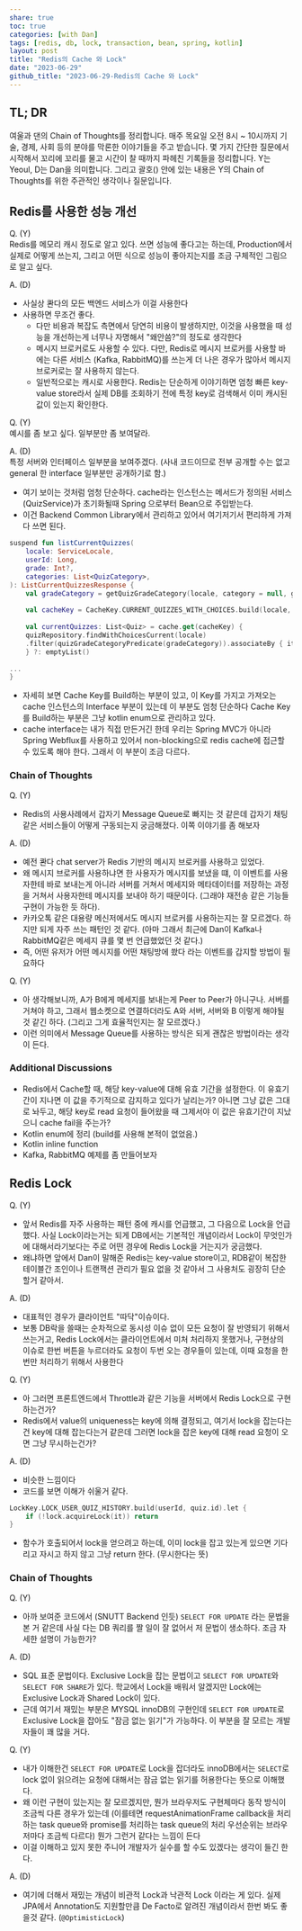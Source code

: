 ```yaml
---  
share: true  
toc: true  
categories: [with Dan]  
tags: [redis, db, lock, transaction, bean, spring, kotlin]  
layout: post  
title: "Redis의 Cache 와 Lock"  
date: "2023-06-29"  
github_title: "2023-06-29-Redis의 Cache 와 Lock"  
---  
```

  
## TL; DR  
  
여울과 댄의 Chain of Thoughts를 정리합니다. 매주 목요일 오전 8시 ~ 10시까지 기술, 경제, 사회 등의 분야를 막론한 이야기들을 주고 받습니다. 몇 가지 간단한 질문에서 시작해서 꼬리에 꼬리를 물고 시간이 찰 때까지 파헤친 기록들을 정리합니다. Y는 Yeoul, D는 Dan을 의미합니다. 그리고 괄호() 안에 있는 내용은 Y의 Chain of Thoughts를 위한 주관적인 생각이나 질문입니다.  
  
## Redis를 사용한 성능 개선  
   
Q. (Y)  
Redis를 메모리 캐시 정도로 알고 있다. 쓰면 성능에 좋다고는 하는데, Production에서 실제로 어떻게 쓰는지, 그리고 어떤 식으로 성능이 좋아지는지를 조금 구체적인 그림으로 알고 싶다.  
  
A. (D)  
- 사실상 콴다의 모든 백엔드 서비스가 이걸 사용한다  
- 사용하면 무조건 좋다.  
	- 다만 비용과 복잡도 측면에서 당연히 비용이 발생하지만, 이것을 사용했을 때 성능을 개선하는게 너무나 자명해서 "왜안씀?"의 정도로 생각한다  
	- 메시지 브로커로도 사용할 수 있다. 다만, Redis로 메시지 브로커를 사용할 바에는 다른 서비스 (Kafka, RabbitMQ)를 쓰는게 더 나은 경우가 많아서 메시지 브로커로는 잘 사용하지 않는다.  
	- 일반적으로는 캐시로 사용한다. Redis는 단순하게 이야기하면 엄청 빠른 key-value store라서 실제 DB를 조회하기 전에 특정 key로 검색해서 이미 캐시된 값이 있는지 확인한다.  
  
Q. (Y)  
예시를 좀 보고 싶다. 일부분만 좀 보여달라.  
  
A. (D)  
특정 서버와 인터페이스 일부분을 보여주겠다. (사내 코드이므로 전부 공개할 수는 없고 general 한 interface 일부분만 공개하기로 함.)  
  
- 여기 보이는 것처럼 엄청 단순하다. cache라는 인스턴스는 메서드가 정의된 서비스 (QuizService)가 초기화될때 Spring 으로부터 Bean으로 주입받는다.  
- 이건 Backend Common Library에서 관리하고 있어서 여기저기서 편리하게 가져다 쓰면 된다.   
  
```kotlin  
suspend fun listCurrentQuizzes(    
	locale: ServiceLocale,    
	userId: Long,    
	grade: Int?,    
	categories: List<QuizCategory>,    
): ListCurrentQuizzesResponse {    
	val gradeCategory = getQuizGradeCategory(locale, category = null, grade)    
	    
	val cacheKey = CacheKey.CURRENT_QUIZZES_WITH_CHOICES.build(locale, gradeCategory)    
	    
	val currentQuizzes: List<Quiz> = cache.get(cacheKey) {    
	quizRepository.findWithChoicesCurrent(locale)    
	.filter(quizGradeCategoryPredicate(gradeCategory)).associateBy { it.category }.values.toList()    
	} ?: emptyList()    
	    
...  
}  
```  
  
- 자세히 보면 Cache Key를 Build하는 부분이 있고, 이 Key를 가지고 가져오는 cache 인스턴스의 Interface 부분이 있는데 이 부분도 엄청 단순하다 Cache Key를 Build하는 부분은 그냥 kotlin enum으로 관리하고 있다.   
- cache interface는 내가 직접 만든거긴 한데 우리는 Spring MVC가 아니라 Spring Webflux를 사용하고 있어서 non-blocking으로 redis cache에 접근할 수 있도록 해야 한다. 그래서 이 부분이 조금 다르다.  
  
  
  
### Chain of Thoughts  
  
Q. (Y)  
- Redis의 사용사례에서 갑자기 Message Queue로 빠지는 것 같은데 갑자기 채팅 같은 서비스들이 어떻게 구동되는지 궁금해졌다. 이쪽 이야기를 좀 해보자  
  
A. (D)  
- 예전 콴다 chat server가 Redis 기반의 메시지 브로커를 사용하고 있었다.   
- 왜 메시지 브로커를 사용하냐면 한 사용자가 메시지를 보냈을 떄, 이 이벤트를 사용자한테 바로 보내는게 아니라 서버를 거쳐서 메세지와 메타데이터를 저장하는 과정을 거쳐서 사용자한테 메시지를 보내야 하기 때문이다. (그래야 재전송 같은 기능들 구현이 가능한 듯 하다).   
- 카카오톡 같은 대용량 메신저에서도 메시지 브로커를 사용하는지는 잘 모르겠다. 하지만 되게 자주 쓰는 패턴인 것 같다. (아마 그래서 최근에 Dan이 Kafka나 RabbitMQ같은 메세지 큐를 몇 번 언급했었던 것 같다.)  
- 즉, 어떤 유저가 어떤 메시지를 어떤 채팅방에 쐈다 라는 이벤트를 갑지할 방법이 필요하다  
  
Q. (Y)  
- 아 생각해보니까, A가 B에게 메세지를 보내는게 Peer to Peer가 아니구나. 서버를 거쳐야 하고, 그래서 웹소켓으로 연결하더라도 A와 서버, 서버와 B 이렇게 해야될 것 같긴 하다. (그리고 그게 효율적인지는 잘 모르겠다.)  
- 이런 의미에서 Message Queue를 사용하는 방식은 되게 괜찮은 방법이라는 생각이 든다.  
  
  
### Additional Discussions  
  
- Redis에서 Cache할 때, 해당 key-value에 대해 유효 기간을 설정한다. 이 유효기간이 지나면 이 값을 주기적으로 감지하고 있다가 날리는가? 아니면 그냥 값은 그대로 놔두고, 해당 key로 read 요청이 들어왔을 때 그제서야 이 값은 유효기간이 지났으니 cache fail을 주는가?  
- Kotlin enum에 정리 (build를 사용해 본적이 없었음.)  
- Kotlin inline function  
- Kafka, RabbitMQ 예제를 좀 만들어보자  
  
  
## Redis Lock  
  
Q. (Y)  
- 앞서 Redis를 자주 사용하는 패턴 중에 캐시를 언급했고, 그 다음으로 Lock을 언급했다. 사실 Lock이라는거는 되게 DB에서는 기본적인 개념이라서 Lock이 무엇인가에 대해서라기보다는 주로 어떤 경우에 Redis Lock을 거는지가 궁금했다.  
- 왜냐하면 앞에서 Dan이 말해준 Redis는 key-value store이고, RDB같이 복잡한 테이블간 조인이나 트랜잭션 관리가 필요 없을 것 같아서 그 사용처도 굉장히 단순할거 같아서.  
  
A. (D)  
- 대표적인 경우가 클라이언트 "따닥"이슈이다.   
- 보통 DB락을 쓸때는 순차적으로 동시성 이슈 없이 모든 요청이 잘 반영되기 위해서 쓰는거고, Redis Lock에서는 클라이언트에서 미처 처리하지 못했거나, 구현상의 이슈로 한번 버튼을 누르더라도 요청이 두번 오는 경우들이 있는데, 이때 요청을 한번만 처리하기 위해서 사용한다  
  
Q. (Y)  
- 아 그러면 프론트엔드에서 Throttle과 같은 기능을 서버에서 Redis Lock으로 구현하는건가?  
- Redis에서 value의 uniqueness는 key에 의해 결정되고, 여기서 lock을 잡는다는건 key에 대해 잡는다는거 같은데 그러면 lock을 잡은 key에 대해 read 요청이 오면 그냥 무시하는건가?  
  
A. (D)  
- 비슷한 느낌이다  
- 코드를 보면 이해가 쉬울거 같다.  
  
```kotlin  
LockKey.LOCK_USER_QUIZ_HISTORY.build(userId, quiz.id).let {    
	if (!lock.acquireLock(it)) return    
}  
```  
  
- 함수가 호출되어서 lock을 얻으려고 하는데, 이미 lock을 잡고 있는게 있으면 기다리고 자시고 하지 않고 그냥 return 한다. (무시한다는 뜻)  
  
  
### Chain of Thoughts  
  
Q. (Y)  
-  아까 보여준 코드에서 (SNUTT Backend 인듯) `SELECT FOR UPDATE` 라는 문법을 본 거 같은데 사실 다는 DB 쿼리를 짤 일이 잘 없어서 저 문법이 생소하다. 조금 자세한 설명이 가능한가?  
  
A. (D)  
- SQL 표준 문법이다. Exclusive Lock을 잡는 문법이고 `SELECT FOR UPDATE`와 `SELECT FOR SHARE`가 있다. 학교에서 Lock을 배워서 알겠지만 Lock에는 Exclusive Lock과 Shared Lock이 있다.  
- 근데 여기서 재밌는 부분은 MYSQL innoDB의 구현인데 `SELECT FOR UPDATE`로 Exclusive Lock을 잡아도 "잠금 없는 읽기"가 가능하다. 이 부분을 잘 모르는 개발자들이 꽤 많을 거다.  
  
Q. (Y)  
- 내가 이해한건 `SELECT FOR UPDATE`로 Lock을 잡더라도 innoDB에서는 `SELECT`로 lock 없이 읽으려는 요청에 대해서는 잠금 없는 읽기를 허용한다는 뜻으로 이해했다.  
- 왜 이런 구현이 있는지는 잘 모르겠지만, 뭔가 브라우저도 구현체마다 동작 방식이 조금씩 다른 경우가 있는데 (이를테면 requestAnimationFrame callback을 처리하는 task queue와 promise를 처리하는 task queue의 처리 우선순위는 브라우저마다 조금씩 다르다) 뭔가 그런거 같다는 느낌이 든다  
- 이걸 이해하고 있지 못한 주니어 개발자가 실수를 할 수도 있겠다는 생각이 들긴 한다.  
  
A. (D)  
- 여기에 더해서 재밌는 개념이 비관적 Lock과 낙관적 Lock 이라는 게 있다. 실제 JPA에서 Annotation도 지원할만큼 De Facto로 알려진 개념이라서 한번 봐도 좋을것 같다. (`@OptimisticLock`)  
  
